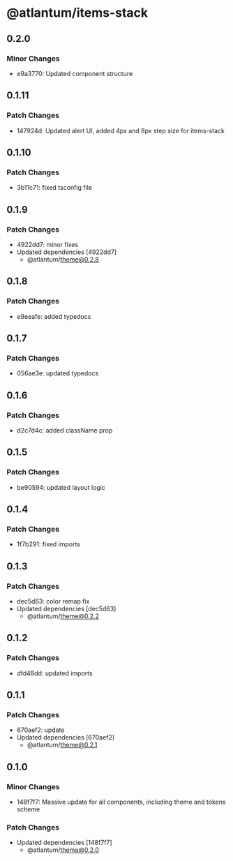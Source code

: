 # @atlantum/items-stack

## 0.2.0

### Minor Changes

-   e9a3770: Updated component structure

## 0.1.11

### Patch Changes

-   147924d: Updated alert UI, added 4px and 8px step size for items-stack

## 0.1.10

### Patch Changes

-   3b11c71: fixed tsconfig file

## 0.1.9

### Patch Changes

-   4922dd7: minor fixes
-   Updated dependencies [4922dd7]
    -   @atlantum/theme@0.2.8

## 0.1.8

### Patch Changes

-   e9eeafe: added typedocs

## 0.1.7

### Patch Changes

-   056ae3e: updated typedocs

## 0.1.6

### Patch Changes

-   d2c7d4c: added className prop

## 0.1.5

### Patch Changes

-   be90594: updated layout logic

## 0.1.4

### Patch Changes

-   1f7b291: fixed imports

## 0.1.3

### Patch Changes

-   dec5d63: color remap fix
-   Updated dependencies [dec5d63]
    -   @atlantum/theme@0.2.2

## 0.1.2

### Patch Changes

-   dfd48dd: updated imports

## 0.1.1

### Patch Changes

-   670aef2: update
-   Updated dependencies [670aef2]
    -   @atlantum/theme@0.2.1

## 0.1.0

### Minor Changes

-   148f7f7: Massive update for all components, including theme and tokens scheme

### Patch Changes

-   Updated dependencies [148f7f7]
    -   @atlantum/theme@0.2.0
